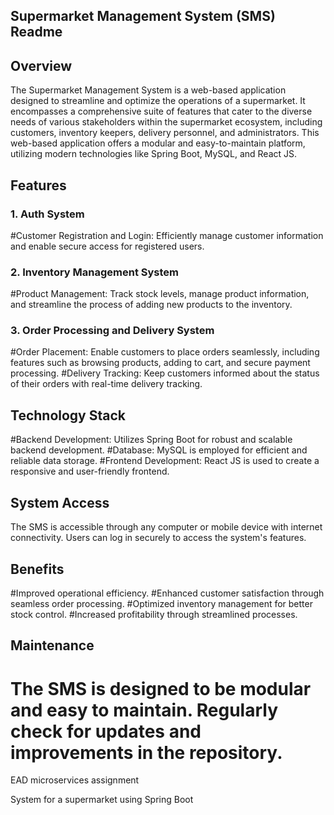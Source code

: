 ## Supermarket Management System (SMS) Readme

## Overview

The Supermarket Management System is a web-based application designed to streamline and optimize the operations of a supermarket. It encompasses a comprehensive suite of features that cater to the diverse needs of various stakeholders within the supermarket ecosystem, including customers, inventory keepers, delivery personnel, and administrators. This web-based application offers a modular and easy-to-maintain platform, utilizing modern technologies like Spring Boot, MySQL, and React JS.

## Features

### 1. Auth System
#Customer Registration and Login: Efficiently manage customer information and enable secure access for registered users.

### 2. Inventory Management System
#Product Management: Track stock levels, manage product information, and streamline the process of adding new products to the inventory.

### 3. Order Processing and Delivery System
#Order Placement: Enable customers to place orders seamlessly, including features such as browsing products, adding to cart, and secure payment processing.
#Delivery Tracking: Keep customers informed about the status of their orders with real-time delivery tracking.

## Technology Stack

#Backend Development: Utilizes Spring Boot for robust and scalable backend development.
#Database: MySQL is employed for efficient and reliable data storage.
#Frontend Development: React JS is used to create a responsive and user-friendly frontend.

## System Access

The SMS is accessible through any computer or mobile device with internet connectivity. Users can log in securely to access the system's features.

## Benefits

#Improved operational efficiency.
#Enhanced customer satisfaction through seamless order processing.
#Optimized inventory management for better stock control.
#Increased profitability through streamlined processes.

## Maintenance

The SMS is designed to be modular and easy to maintain. Regularly check for updates and improvements in the repository.
=======
EAD microservices assignment

System for a supermarket using Spring Boot 

